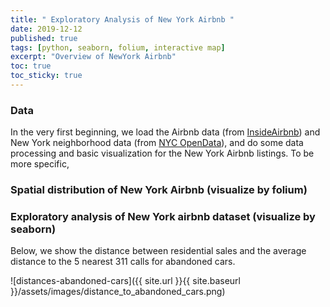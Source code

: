 ```yaml
---
title: " Exploratory Analysis of New York Airbnb "
date: 2019-12-12
published: true
tags: [python, seaborn, folium, interactive map]
excerpt: "Overview of NewYork Airbnb"
toc: true
toc_sticky: true
---
```


### Data 
In the very first beginning, we load the Airbnb data (from [InsideAirbnb][InsideAirbnb]) and New York neighborhood data (from [NYC OpenData][NYC OpenData]), and do some data processing and basic visualization for the New York Airbnb listings. To be more specific, 


[InsideAirbnb]: http://insideairbnb.com/beijing/?neighbourhood=&filterEntireHomes=false&filterHighlyAvailable=false&filterRecentReviews=false&filterMultiListings=false
[NYC OpenData]: https://opendata.cityofnewyork.us/

### Spatial  distribution of New York Airbnb  (visualize by folium)

### Exploratory analysis of New York airbnb dataset (visualize by seaborn)

Below, we show the distance between residential sales and the average distance to the 5 nearest 311 calls for abandoned cars.

![distances-abandoned-cars]({{ site.url }}{{ site.baseurl }}/assets/images/distance_to_abandoned_cars.png)
